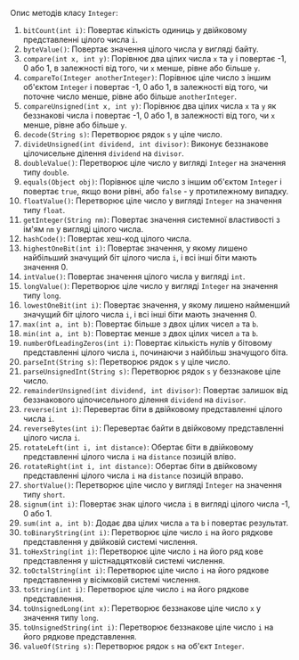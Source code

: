 Опис методів класу `Integer`:
1. `bitCount(int i)`: Повертає кількість одиниць у двійковому представленні цілого числа `i`.
2. `byteValue()`: Повертає значення цілого числа у вигляді байту.
3. `compare(int x, int y)`: Порівнює два цілих числа `x` та `y` і повертає -1, 0 або 1, в залежності від того, чи `x` менше, рівне або більше `y`.
4. `compareTo(Integer anotherInteger)`: Порівнює ціле число з іншим об'єктом `Integer` і повертає -1, 0 або 1, в залежності від того, чи поточне число менше, рівне або більше `anotherInteger`.
5. `compareUnsigned(int x, int y)`: Порівнює два цілих числа `x` та `y` як беззнакові числа і повертає -1, 0 або 1, в залежності від того, чи `x` менше, рівне або більше `y`.
6. `decode(String s)`: Перетворює рядок `s` у ціле число.
7. `divideUnsigned(int dividend, int divisor)`: Виконує беззнакове цілочисельне ділення `dividend` на `divisor`.
8. `doubleValue()`: Перетворює ціле число у вигляді `Integer` на значення типу `double`.
9. `equals(Object obj)`: Порівнює ціле число з іншим об'єктом `Integer` і повертає `true`, якщо вони рівні, або `false` - у протилежному випадку.
10. `floatValue()`: Перетворює ціле число у вигляді `Integer` на значення типу `float`.
11. `getInteger(String nm)`: Повертає значення системної властивості з ім'ям `nm` у вигляді цілого числа.
12. `hashCode()`: Повертає хеш-код цілого числа.
13. `highestOneBit(int i)`: Повертає значення, у якому лишено найбільший значущий біт цілого числа `i`, і всі інші біти мають значення 0.
14. `intValue()`: Повертає значення цілого числа у вигляді `int`.
15. `longValue()`: Перетворює ціле число у вигляді `Integer` на значення типу `long`.
16. `lowestOneBit(int i)`: Повертає значення, у якому лишено найменший значущий біт цілого числа `i`, і всі інші біти мають значення 0.
17. `max(int a, int b)`: Повертає більше з двох цілих чисел `a` та `b`.
18. `min(int a, int b)`: Повертає менше з двох цілих чисел `a` та `b`.
19. `numberOfLeadingZeros(int i)`: Повертає кількість нулів у бітовому представленні цілого числа `i`, починаючи з найбільш значущого біта.
20. `parseInt(String s)`: Перетворює рядок `s` у ціле число.
21. `parseUnsignedInt(String s)`: Перетворює рядок `s` у беззнакове ціле число.
22. `remainderUnsigned(int dividend, int divisor)`: Повертає залишок від беззнакового цілочисельного ділення `dividend` на `divisor`.
23. `reverse(int i)`: Перевертає біти в двійковому представленні цілого числа `i`.
24. `reverseBytes(int i)`: Перевертає байти в двійковому представленні цілого числа `i`.
25. `rotateLeft(int i, int distance)`: Обертає біти в двійковому представленні цілого числа `i` на `distance` позицій вліво.
26. `rotateRight(int i, int distance)`: Обертає біти в двійковому представленні цілого числа `i` на `distance` позицій вправо.
27. `shortValue()`: Перетворює ціле число у вигляді `Integer` на значення типу `short`.
28. `signum(int i)`: Повертає знак цілого числа `i` в вигляді цілого числа -1, 0 або 1.
29. `sum(int a, int b)`: Додає два цілих числа `a` та `b` і повертає результат.
30. `toBinaryString(int i)`: Перетворює ціле число `i` на його рядкове представлення у двійковій системі числення.
31. `toHexString(int i)`: Перетворює ціле число `i` на його ряд кове представлення у шістнадцятковій системі числення.
32. `toOctalString(int i)`: Перетворює ціле число `i` на його рядкове представлення у вісімковій системі числення.
33. `toString(int i)`: Перетворює ціле число `i` на його рядкове представлення.
34. `toUnsignedLong(int x)`: Перетворює беззнакове ціле число `x` у значення типу `long`.
35. `toUnsignedString(int i)`: Перетворює беззнакове ціле число `i` на його рядкове представлення.
36. `valueOf(String s)`: Перетворює рядок `s` на об'єкт `Integer`.
